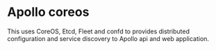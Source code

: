 Apollo coreos
=============

This uses CoreOS, Etcd, Fleet and confd to provides distributed configuration
and service discovery to Apollo api and web application.
